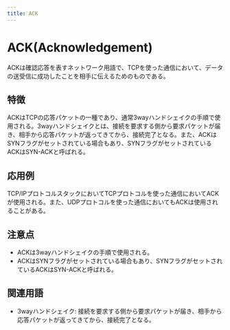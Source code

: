 ```yaml
---
title: ACK
---
```


# ACK(Acknowledgement)
ACKは確認応答を表すネットワーク用語で、TCPを使った通信において、データの送受信に成功したことを相手に伝えるためのものである。
## 特徴
ACKはTCPの応答パケットの一種であり、通常3wayハンドシェイクの手順で使用される。3wayハンドシェイクとは、接続を要求する側から要求パケットが届き、相手から応答パケットが返ってきてから、接続完了となる。また、ACKはSYNフラグがセットされている場合もあり、SYNフラグがセットされているACKはSYN-ACKと呼ばれる。
## 応用例
TCP/IPプロトコルスタックにおいてTCPプロトコルを使った通信においてACKが使用される。また、UDPプロトコルを使った通信においてもACKは使用されることがある。
## 注意点
- ACKは3wayハンドシェイクの手順で使用される。
- ACKはSYNフラグがセットされている場合もあり、SYNフラグがセットされているACKはSYN-ACKと呼ばれる。
## 関連用語
- 3wayハンドシェイク: 接続を要求する側から要求パケットが届き、相手から応答パケットが返ってきてから、接続完了となる。